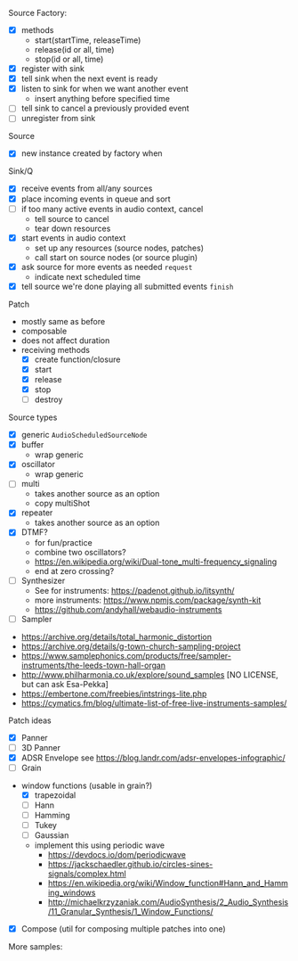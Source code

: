 Source Factory:
- [x] methods
  - start(startTime, releaseTime)
  - release(id or all, time)
  - stop(id or all, time)
- [x] register with sink
- [x] tell sink when the next event is ready
- [x] listen to sink for when we want another event
  - insert anything before specified time
- [ ] tell sink to cancel a previously provided event
- [ ] unregister from sink

Source
- [x] new instance created by factory when 

Sink/Q
- [x] receive events from all/any sources
- [x] place incoming events in queue and sort
- [ ] if too many active events in audio context, cancel
  - tell source to cancel
  - tear down resources
- [x] start events in audio context
  - set up any resources (source nodes, patches)
  - call start on source nodes (or source plugin)
- [x] ask source for more events as needed `request`
  - indicate next scheduled time
- [x] tell source we're done playing all submitted events `finish`

Patch
- mostly same as before
- composable
- does not affect duration
- receiving methods
  - [x] create function/closure
  - [x] start
  - [x] release
  - [x] stop
  - [ ] destroy

Source types
- [x] generic `AudioScheduledSourceNode`
- [x] buffer
  - wrap generic
- [x] oscillator
  - wrap generic
- [ ] multi
  - takes another source as an option
  - copy multiShot
- [x] repeater
  - takes another source as an option
- [x] DTMF?
  - for fun/practice
  - combine two oscillators?
  - https://en.wikipedia.org/wiki/Dual-tone_multi-frequency_signaling
  - end at zero crossing?
- [ ] Synthesizer
  - See for instruments: https://padenot.github.io/litsynth/
  - more instruments: https://www.npmjs.com/package/synth-kit
  - https://github.com/andyhall/webaudio-instruments
- [ ] Sampler
- https://archive.org/details/total_harmonic_distortion
- https://archive.org/details/g-town-church-sampling-project
- https://www.samplephonics.com/products/free/sampler-instruments/the-leeds-town-hall-organ
- http://www.philharmonia.co.uk/explore/sound_samples [NO LICENSE, but can ask Esa-Pekka]
- https://embertone.com/freebies/intstrings-lite.php
- https://cymatics.fm/blog/ultimate-list-of-free-live-instruments-samples/

Patch ideas
- [x] Panner
- [ ] 3D Panner
- [x] ADSR Envelope
  see https://blog.landr.com/adsr-envelopes-infographic/
- [ ] Grain
- window functions (usable in grain?)
  - [x] trapezoidal
  - [ ] Hann
  - [ ] Hamming
  - [ ] Tukey
  - [ ] Gaussian
  - implement this using periodic wave
    - https://devdocs.io/dom/periodicwave
    - https://jackschaedler.github.io/circles-sines-signals/complex.html
    - https://en.wikipedia.org/wiki/Window_function#Hann_and_Hamming_windows
    - http://michaelkrzyzaniak.com/AudioSynthesis/2_Audio_Synthesis/11_Granular_Synthesis/1_Window_Functions/
- [x] Compose (util for composing multiple patches into one)

More samples:
